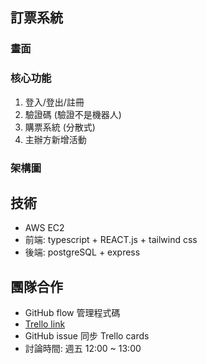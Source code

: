 ## 訂票系統
### 畫面
### 核心功能
1. 登入/登出/註冊
2. 驗證碼 (驗證不是機器人)
3. 購票系統 (分散式)
4. 主辦方新增活動
### 架構圖
## 技術
* AWS EC2
* 前端: typescript + REACT.js + tailwind css
* 後端: postgreSQL + express
## 團隊合作
* GitHub flow 管理程式碼
* [Trello link](https://trello.com/invite/b/67089cf18ad9778189ea02f6/ATTI82b780451d6a5205c6588824fb37d14d43D1A202/ticket-booking-system)
* GitHub issue 同步 Trello cards
* 討論時間: 週五 12:00 ~ 13:00
